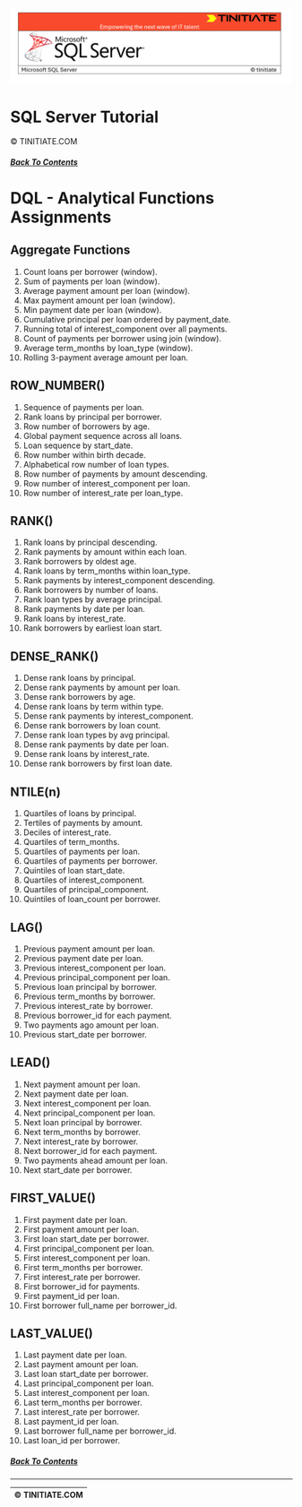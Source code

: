 ![SQL Server Tinitiate Image](../../../sqlserver-sql/sqlserver.png)

# SQL Server Tutorial
&copy; TINITIATE.COM

##### [Back To Contents](./README.md)

# DQL - Analytical Functions Assignments

## Aggregate Functions
1. Count loans per borrower (window).
2. Sum of payments per loan (window).
3. Average payment amount per loan (window).
4. Max payment amount per loan (window).
5. Min payment date per loan (window).
6. Cumulative principal per loan ordered by payment_date.
7. Running total of interest_component over all payments.
8. Count of payments per borrower using join (window).
9. Average term_months by loan_type (window).
10. Rolling 3-payment average amount per loan.

## ROW_NUMBER()
1. Sequence of payments per loan.
2. Rank loans by principal per borrower.
3. Row number of borrowers by age.
4. Global payment sequence across all loans.
5. Loan sequence by start_date.
6. Row number within birth decade.
7. Alphabetical row number of loan types.
8. Row number of payments by amount descending.
9. Row number of interest_component per loan.
10. Row number of interest_rate per loan_type.

## RANK()
1. Rank loans by principal descending.
2. Rank payments by amount within each loan.
3. Rank borrowers by oldest age.
4. Rank loans by term_months within loan_type.
5. Rank payments by interest_component descending.
6. Rank borrowers by number of loans.
7. Rank loan types by average principal.
8. Rank payments by date per loan.
9. Rank loans by interest_rate.
10. Rank borrowers by earliest loan start.

## DENSE_RANK()
1. Dense rank loans by principal.
2. Dense rank payments by amount per loan.
3. Dense rank borrowers by age.
4. Dense rank loans by term within type.
5. Dense rank payments by interest_component.
6. Dense rank borrowers by loan count.
7. Dense rank loan types by avg principal.
8. Dense rank payments by date per loan.
9. Dense rank loans by interest_rate.
10. Dense rank borrowers by first loan date.

## NTILE(n)
1. Quartiles of loans by principal.
2. Tertiles of payments by amount.
3. Deciles of interest_rate.
4. Quartiles of term_months.
5. Quartiles of payments per loan.
6. Quartiles of payments per borrower.
7. Quintiles of loan start_date.
8. Quartiles of interest_component.
9. Quartiles of principal_component.
10. Quintiles of loan_count per borrower.

## LAG()
1. Previous payment amount per loan.
2. Previous payment date per loan.
3. Previous interest_component per loan.
4. Previous principal_component per loan.
5. Previous loan principal by borrower.
6. Previous term_months by borrower.
7. Previous interest_rate by borrower.
8. Previous borrower_id for each payment.
9. Two payments ago amount per loan.
10. Previous start_date per borrower.

## LEAD()
1. Next payment amount per loan.
2. Next payment date per loan.
3. Next interest_component per loan.
4. Next principal_component per loan.
5. Next loan principal by borrower.
6. Next term_months by borrower.
7. Next interest_rate by borrower.
8. Next borrower_id for each payment.
9. Two payments ahead amount per loan.
10. Next start_date per borrower.

## FIRST_VALUE()
1. First payment date per loan.
2. First payment amount per loan.
3. First loan start_date per borrower.
4. First principal_component per loan.
5. First interest_component per loan.
6. First term_months per borrower.
7. First interest_rate per borrower.
8. First borrower_id for payments.
9. First payment_id per loan.
10. First borrower full_name per borrower_id.

## LAST_VALUE()
1. Last payment date per loan.
2. Last payment amount per loan.
3. Last loan start_date per borrower.
4. Last principal_component per loan.
5. Last interest_component per loan.
6. Last term_months per borrower.
7. Last interest_rate per borrower.
8. Last payment_id per loan.
9. Last borrower full_name per borrower_id.
10. Last loan_id per borrower.

##### [Back To Contents](./README.md)
***
| &copy; TINITIATE.COM |
|----------------------|
